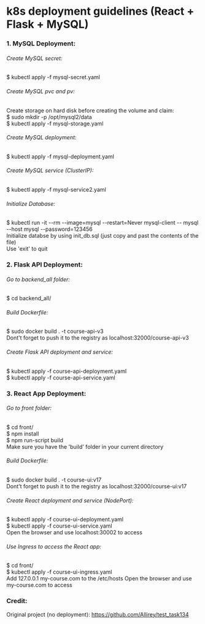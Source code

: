# k8s deployment guidelines (React + Flask + MySQL)

### 1. MySQL Deployment:

###### Create MySQL secret:
$ kubectl apply -f mysql-secret.yaml

###### Create MySQL pvc and pv:
Create storage on hard disk before creating the volume and claim: \
$ sudo mkdir -p /opt/mysql2/data \
$ kubectl apply -f mysql-storage.yaml

###### Create MySQL deployment:
$ kubectl apply -f mysql-deployment.yaml

###### Create MySQL service (ClusterIP):
$ kubectl apply -f mysql-service2.yaml

###### Initialize Database:
$ kubectl run -it --rm --image=mysql --restart=Never mysql-client -- mysql --host mysql --password=123456 \
Initialize databse by using init_db.sql (just copy and past the contents of the file) \
Use 'exit' to quit

### 2. Flask API Deployment:

###### Go to backend_all folder:
$ cd backend_all/

###### Build Dockerfile:
$ sudo docker build . -t course-api-v3 \
Dont't forget to push it to the registry as localhost:32000/course-api-v3

###### Create Flask API deployment and service:
$ kubectl apply -f course-api-deployment.yaml \
$ kubectl apply -f course-api-service.yaml

### 3. React App Deployment:

###### Go to front folder:
$ cd front/ \
$ npm install \
$ npm run-script build \
Make sure you have the 'build' folder in your current directory

###### Build Dockerfile:
$ sudo docker build . -t course-ui:v17 \
Dont't forget to push it to the registry as localhost:32000/course-ui:v17

###### Create React deployment and service (NodePort):
$ kubectl apply -f course-ui-deployment.yaml \
$ kubectl apply -f course-ui-service.yaml \
Open the browser and use localhost:30002 to access

###### Use Ingress to access the React app:
$ cd front/ \
$ kubectl apply -f course-ui-ingress.yaml \
Add 127.0.0.1 my-course.com to the /etc/hosts
Open the browser and use my-course.com to access


### Credit:
Original project (no deployment):  https://github.com/Allirey/test_task134
